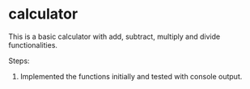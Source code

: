 # calculator

This is a basic calculator with add, subtract, multiply and divide functionalities.

Steps:
1. Implemented the functions initially and tested with console output.
